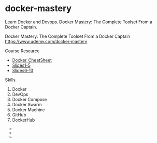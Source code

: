 # docker-mastery
Learn Docker and Devops. Docker Mastery: The Complete Toolset From a Docker Captain.

Docker Mastery: The Complete Toolset From a Docker Captain  
https://www.udemy.com/docker-mastery

Course Resource
* [Docker_CheatSheet](https://github.com/smalltide/docker-mastery/blob/master/resource/cheatsheet.pdf)  
* [Slides1-5](https://github.com/smalltide/docker-mastery/blob/master/resource/Slides1-5.pdf)  
* [Slides6-10](https://github.com/smalltide/docker-mastery/blob/master/resource/Slides6-10.pdf)

Skills
1. Docker
2. DevOps
3. Docker Compose
4. Docker Swarm
5. Docker Machine
6. GitHub
7. DockerHub

```
  > 
  >
  >
```
 